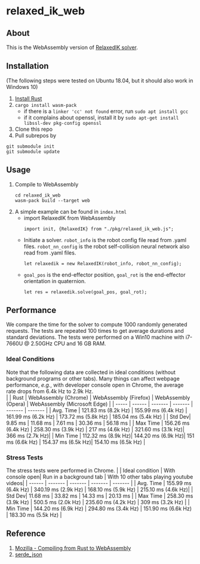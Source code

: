 # relaxed_ik_web
## About
This is the WebAssembly version of [RelaxedIK solver](https://github.com/uwgraphics/relaxed_ik). 

## Installation
(The following steps were tested on Ubuntu 18.04, but it should also work in Windows 10)
1. [Install Rust](https://www.rust-lang.org/tools/install) 
2. `cargo install wasm-pack`
    * if there is a `linker 'cc' not found` error, run `sudo apt install gcc`
	* if it complains about openssl, install it by `sudo apt-get install libssl-dev pkg-config openssl`
3. Clone this repo
4. Pull subrepos by 
```
git submodule init
git submodule update
```
## Usage
1. Compile to WebAssembly
	```
	cd relaxed_ik_web
	wasm-pack build --target web
	```
2. A simple example can be found in `index.html`
	* import RelaxedIK from WebAssembly
		```
		import init, {RelaxedIK} from "./pkg/relaxed_ik_web.js";
		```
	* Initiate a solver. `robot_info` is the robot config file read from .yaml files.
	`robot_nn_config` is the robot self-collision neural network also read from .yaml files.
		```
		let relaxedik = new RelaxedIK(robot_info, robot_nn_config);
		```
	* `goal_pos` is the end-effector position, `goal_rot` is the end-effector orientation in quaternion.
		```
		let res = relaxedik.solve(goal_pos, goal_rot);
		```
## Performance
We compare the time for the solver to compute 1000 randomly generated requests. The tests are repeated 100 times to get average durations and standard deviations. 
The tests were performed on a Win10 machine with i7-7660U @ 2.50GHz CPU and 16 GB RAM.

### Ideal Conditions
Note that the following data are collected in ideal conditions (without background programs or other tabs). Many things can affect webpage performance, *e.g.*, with developer console open in Chrome, the average rate drops from 6.4k Hz to 2.9k Hz.  
| | Rust | WebAssembly (Chrome) | WebAssembly (Firefox) | WebAssembly (Opera) |  WebAssembly (Microsoft Edge) |
| ----- | ------ | ------- |  ------- |  ------- | ------- |
| Avg. Time | 121.83 ms (8.2k Hz) | 155.99 ms (6.4k Hz) |  161.99 ms (6.2k Hz) | 173.72 ms (5.8k Hz) | 185.04 ms (5.4k Hz) |
| Std Dev| 9.85 ms |  11.68 ms | 7.61 ms | 30.36 ms | 56.18 ms |
| Max Time | 156.26 ms (6.4k Hz) | 258.30 ms (3.9k Hz) | 217 ms (4.6k Hz) | 321.60 ms (3.1k Hz)| 366 ms (2.7k Hz)| 
| Min Time | 112.32 ms (8.9k Hz)| 144.20 ms (6.9k Hz)| 151 ms (6.6k Hz) | 154.37 ms (6.5k Hz)| 154.10 ms (6.5k Hz) |

### Stress Tests
The stress tests were performed in Chrome. 
| | Ideal condition | With console open| Run in a background tab | With 10 other tabs playing youtube videos| 
|  ------ | ------- |  ------- |  ------- | ------- | 
| Avg. Time  | 155.99 ms (6.4k Hz) | 340.19 ms (2.9k Hz) | 168.10 ms (5.9k Hz) | 215.10 ms (4.6k Hz)|
| Std Dev| 11.68 ms | 33.82 ms | 14.33 ms | 20.13 ms |
| Max Time |  258.30 ms (3.9k Hz) | 500.5 ms (2.0k Hz) | 235.60 ms (4.2k Hz) | 309 ms (3.2k Hz) | 
| Min Time |  144.20 ms (6.9k Hz) | 294.80 ms (3.4k Hz) | 151.90 ms (6.6k Hz) | 183.30 ms (5.5k Hz) |


## Reference
1. [Mozilla - Compiling from Rust to WebAssembly](https://developer.mozilla.org/en-US/docs/WebAssembly/Rust_to_wasm)
2. [serde_json]( https://rustwasm.github.io/wasm-bindgen/reference/arbitrary-data-with-serde.html)